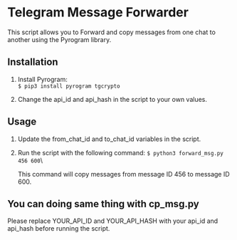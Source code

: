 # Telegram Message Forwarder

This script allows you to Forward and copy messages from one chat to another using the Pyrogram library.

## Installation

1. Install Pyrogram: \
      `$ pip3 install pyrogram tgcrypto`
   
2. Change the api_id and api_hash in the script to your own values.

## Usage

1. Update the from_chat_id and to_chat_id variables in the script.
2. Run the script with the following command:
      `$ python3 forward_msg.py 456 600`\
   
   This command will copy messages from message ID 456 to message ID 600.

You can doing same thing with cp_msg.py
---

Please replace YOUR_API_ID and YOUR_API_HASH with your api_id and api_hash before running the script.

